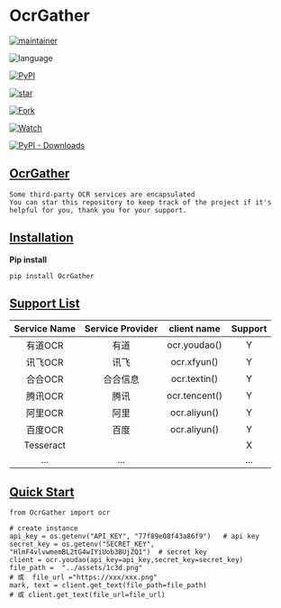 # OcrGather

[![maintainer](https://img.shields.io/badge/Maintainer-centyuan-blue.svg)](https://github.com/centyuan)

![language](https://img.shields.io/badge/Language-Python-green.svg)

[![PyPI](https://img.shields.io/pypi/v/ocr-gather)](https://pypi.org/project/ocr-gather)

[![star](https://img.shields.io/github/stars/centyuan/ocr-gather.svg?style=social&label=Star)](https://github.com/centyuan/ocr-gather)

[![Fork](https://img.shields.io/github/forks/centyuan/centyuan.github.io.svg?style=social&label=Fork)](https://github/centyuan/ocr-gather)

[![Watch](https://img.shields.io/github/forks/centyuan/centyuan.github.io.svg?style=social&label=Watch)](https://github.com/centyuan/ocr-gather)

[![PyPI - Downloads](https://pepy.tech/badge/ocr-gather)](https://pypi.org/project/ocr-gather/)

## [OcrGather](https://github.com/centyuan/OcrGather#installation)

```
Some third-party OCR services are encapsulated
You can star this repository to keep track of the project if it's helpful for you, thank you for your support.
```

## [Installation](https://github.com/centyuan/OcrGather#installation)

**Pip install**

```
pip install OcrGather
```

## [Support List](https://github.com/centyuan/OcrGather#support-list)

| Service Name | Service Provider |  client name  | Support |
| :----------: | :--------------: | :-----------: | :-----: |
|   有道OCR    |       有道       | ocr.youdao()  |    Y    |
|   讯飞OCR    |       讯飞       |  ocr.xfyun()  |    Y    |
|   合合OCR    |     合合信息     | ocr.textin()  |    Y    |
|   腾讯OCR    |       腾讯       | ocr.tencent() |    Y    |
|   阿里OCR    |       阿里       | ocr.aliyun()  |    Y    |
|   百度OCR    |       百度       | ocr.aliyun()  |    Y    |
|  Tesseract   |                  |               |    X    |
|     ...      |       ...        |               |   ...   |



## [Quick Start](https://github.com/CharlesPikachu/DecryptLogin#quick-start)

```
from OcrGather import ocr 

# create instance 
api_key = os.getenv("API_KEY", "77f89e08f43a86f9")   # api key 
secret_key = os.getenv("SECRET_KEY", "HlmF4vlvwmemBL2tG4wIYiUob3BUjZQ1")  # secret key
client = ocr.youdao(api_key=api_key,secret_key=secret_key)
file_path =  "../assets/1c3d.png"
# 或  file_url ="https://xxx/xxx.png"
mark, text = client.get_text(file_path=file_path)
# 或 client.get_text(file_url=file_url)
```

